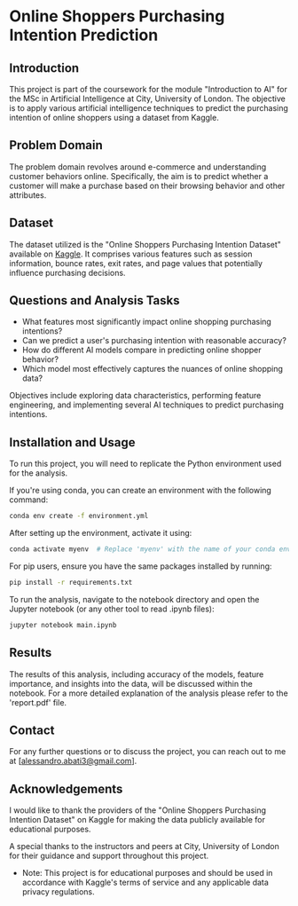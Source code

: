 # Online Shoppers Purchasing Intention Prediction

## Introduction
This project is part of the coursework for the module "Introduction to AI" for the MSc in Artificial Intelligence at City, University of London. The objective is to apply various artificial intelligence techniques to predict the purchasing intention of online shoppers using a dataset from Kaggle.

## Problem Domain
The problem domain revolves around e-commerce and understanding customer behaviors online. Specifically, the aim is to predict whether a customer will make a purchase based on their browsing behavior and other attributes.

## Dataset
The dataset utilized is the "Online Shoppers Purchasing Intention Dataset" available on [Kaggle](https://www.kaggle.com/datasets/imakash3011/online-shoppers-purchasing-intention-dataset). It comprises various features such as session information, bounce rates, exit rates, and page values that potentially influence purchasing decisions.

## Questions and Analysis Tasks
- What features most significantly impact online shopping purchasing intentions?
- Can we predict a user's purchasing intention with reasonable accuracy?
- How do different AI models compare in predicting online shopper behavior?
- Which model most effectively captures the nuances of online shopping data?

Objectives include exploring data characteristics, performing feature engineering, and implementing several AI techniques to predict purchasing intentions.

## Installation and Usage

To run this project, you will need to replicate the Python environment used for the analysis.

If you're using conda, you can create an environment with the following command:

```bash
conda env create -f environment.yml
```

After setting up the environment, activate it using:
```bash
conda activate myenv  # Replace 'myenv' with the name of your conda environment
```

For pip users, ensure you have the same packages installed by running:

```bash
pip install -r requirements.txt
```

To run the analysis, navigate to the notebook directory and open the Jupyter notebook (or any other tool to read .ipynb files):

```bash
jupyter notebook main.ipynb
```

## Results

The results of this analysis, including accuracy of the models, feature importance, and insights into the data, will be discussed within the notebook. For a more detailed explanation of the analysis please refer to the 'report.pdf' file.

## Contact

For any further questions or to discuss the project, you can reach out to me at [alessandro.abati3@gmail.com].

## Acknowledgements

I would like to thank the providers of the "Online Shoppers Purchasing Intention Dataset" on Kaggle for making the data publicly available for educational purposes.

A special thanks to the instructors and peers at City, University of London for their guidance and support throughout this project.

* Note: This project is for educational purposes and should be used in accordance with Kaggle's terms of service and any applicable data privacy regulations.
